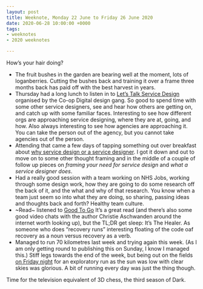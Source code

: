 ```yaml
---
layout: post
title: Weeknote, Monday 22 June to Friday 26 June 2020
date: 2020-06-28 10:00:00 +0000
tags:
- weeknotes
- 2020 weeknotes

---
```


How’s your hair doing?

* The fruit bushes in the garden are bearing well at the moment, lots of loganberries. Cutting the bushes back and training it over a frame three months back has paid off with the best harvest in years.
* Thursday had a long lunch to listen in to [Let’s Talk Service Design](https://www.eventbrite.co.uk/e/lets-talk-service-design-tickets-104937396578) organised by the Co-op Digital design gang. So good to spend time with some other service designers, see and hear how others are getting on, and catch up with some familiar faces. Interesting to see how different orgs are approaching service designing, where they are at, going, and how. Also always interesting to see how agencies are approaching it. You can take the person out of the agency, but you cannot take agencies out of the person.
* Attending that came a few days of tapping something out over breakfast about [why service design or a service designer](https://www.ermlikeyeah.com/knowing-why-service-design-designer/). I got it down and out to move on to some other thought framing and in the middle of a couple of follow up pieces on _framing your need for service design_ and _what a service designer does_.
* Had a really good session with a team working on NHS Jobs, working through some design work, how they are going to do some research off the back of it, and the what and why of that research. You know when a team just seem so into what they are doing, so sharing, passing ideas and thoughts back and forth? Healthy team culture.
* ~Read~ listened to [Good To Go](https://www.goodreads.com/book/show/53458163-good-to-go) It’s a great read (and there’s also some good video chats with the author Christie Aschwanden around the internet worth looking up), but the TL;DR get sleep: It’s The Healer. As someone who does “recovery runs” interesting floating of the code oaf recovery as a noun versus recovery as a verb.
* Managed to run 70 kilometres last week and trying again this week. (As I am only getting round to publishing this on Sunday, I know I managed this.) Stiff legs towards the end of the week, but being out on the fields [on Friday night](https://www.strava.com/activities/3675300474) for an exploratory run as the sun was low with clear skies was glorious. A bit of running every day was just the thing though.

Time for the television equivalent of 3D chess, the third season of Dark.